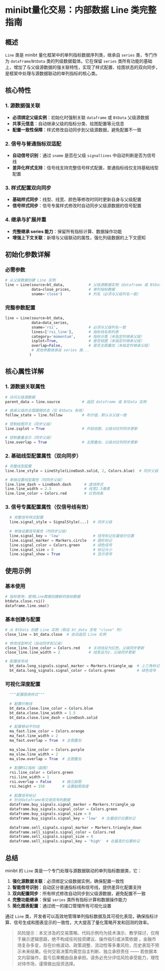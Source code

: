 # **minibt量化交易：内部数据 Line 类完整指南**

## 概述

`Line` 类是 minibt 量化框架中的单列指标数据序列类，继承自 `series` 类，专门作为 `dataframe`/`BtData` 类的列级数据载体。它在保留 `series` 类所有功能的基础上，增加了与父级源数据的强关联特性，实现了样式配置、绘图状态的双向同步，是框架中处理与源数据联动的单列指标的核心类。

## 核心特性

### 1. 源数据强关联
- **必须绑定父级实例**：初始化时强制关联 `dataframe` 或 `BtData` 父级源数据
- **共享元信息**：自动继承父级的指标分类、绘图配置等元信息
- **配置一致性保障**：样式修改自动同步到父级源数据，避免配置不一致

### 2. 信号与普通指标双适配
- **自动信号识别**：通过 `sname` 是否在父级 `signallines` 中自动判断是否为信号线
- **差异化样式支持**：信号线支持完整信号样式配置，普通指标线仅支持基础线型配置

### 3. 样式配置双向同步
- **基础样式同步**：线型、线宽、颜色等修改时同时更新自身与父级配置
- **信号样式同步**：信号专属样式修改时自动同步父级源数据的信号配置

### 4. 继承与扩展并重
- **完整继承 series 能力**：保留所有指标计算、数据操作功能
- **增强上下文关联**：新增与父级联动的属性，强化列级数据的上下文感知

## 初始化参数详解

### 必需参数
```python
# 从父级数据创建 Line 实例
line = Line(source=bt_data,           # 父级源数据实例（dataframe 或 BtData）
            data=close_prices,        # 单列指标数据
            sname='close')            # 列名（必须与父级列名一致）
```

### 完整参数配置
```python
line = Line(source=bt_data,
            data=data_series,
            sname='rsi',              # 必须与父级列名一致
            lines=['rsi_line'],       # 指标线名称列表
            category='momentum',      # 指标分类（未指定时继承父级）
            isplot=True,              # 是否绘图（未指定时继承父级）
            overlap=False,            # 是否主图叠加（未指定时继承父级）
            # 其他参数继承自 series 类...
           )
```

## 核心属性详解

### 1. 源数据关联属性
```python
# 访问父级源数据
parent_data = line.source          # 返回 dataframe 或 BtData 实例

# 继承父级的主图跟随状态（仅 BtData 有效）
follow_state = line.follow         # 布尔值，默认与父级一致

# 控制绘图开关（同步父级）
line.isplot = True                 # 开启绘图，父级对应列同步更新

# 控制重叠显示（同步父级）
line.overlap = True                # 主图叠加，父级对应列同步更新
```

### 2. 基础线型配置属性（双向同步）
```python
# 完整线型配置
line.line_style = LineStyle(LineDash.solid, 2, Colors.blue)  # 同步父级

# 单独设置线型属性（均同步父级）
line.line_dash = LineDash.dash      # 虚线样式
line.line_width = 2.5               # 线宽2.5像素
line.line_color = Colors.red        # 红色线条
```

### 3. 信号专属配置属性（仅信号线有效）
```python
  # 完整信号样式配置
  line.signal_style = SignalStyle(...)  # 同步父级
  
  # 单独设置信号属性（均同步父级）
  line.signal_key = 'low'               # 信号标记在最低价位置
  line.signal_marker = Markers.circle   # 圆形标记
  line.signal_color = Colors.green      # 绿色信号
  line.signal_size = 8                  # 标记大小
  line.signal_show = True               # 显示信号
```

## 使用示例

### 基本使用
```python
# 指标使用，使用Line数据创建新的指标数据
btdata.close.rsi()
dataframe.line.sma()
```

### 基本创建与配置
```python
# 从 BtData 创建 Line 实例（假设 bt_data 含有 "close" 列）
close_line = bt_data.close  # 自动返回 Line 实例

# 修改线型样式（自动同步到父级）
close_line.line_color = Colors.red    # 关闭线设为红色，父级同步更新
close_line.line_width = 2             # 线宽设为2，父级同步更新

# 配置信号线
  bt_data.long_signals.signal_marker = Markers.triangle_up  # 上三角标记
  bt_data.long_signals.signal_color = Colors.green          # 绿色信号
```

### 可视化深度配置
```python
  """配置图表样式"""
  
  # 配置价格线
  bt_data.close.line_color = Colors.blue
  bt_data.close.line_width = 1.5
  bt_data.close.line_dash = LineDash.solid
  
  # 配置移动平均线
  ma_fast.line_color = Colors.orange
  ma_fast.line_width = 2
  ma_fast.overlap = True  # 主图叠加
  
  ma_slow.line_color = Colors.purple  
  ma_slow.line_width = 2
  ma_slow.overlap = True  # 主图叠加
  
  # 配置RSI指标（副图）
  rsi.line_color = Colors.green
  rsi.line_width = 1
  rsi.overlap = False     # 独立副图
  rsi.height = 150        # 设置副图高度
  
  # 配置信号标记
  # 针对dataframe有交易信号的数据
  dataframe.buy_signals.signal_marker = Markers.triangle_up
  dataframe.buy_signals.signal_color = Colors.green
  dataframe.buy_signals.signal_size = 8
  dataframe.buy_signals.signal_key = 'low'  # 在最低价位置标记
    
  dataframe.sell_signals.signal_marker = Markers.triangle_down  
  dataframe.sell_signals.signal_color = Colors.red
  dataframe.sell_signals.signal_size = 8
  dataframe.sell_signals.signal_key = 'high'  # 在最高价位置标记
```

## 总结

minibt 的 `Line` 类是一个专门处理与源数据联动的单列指标数据类，它：

1. **强化源数据关联**：必须绑定父级数据实例，确保配置一致性
2. **智能信号识别**：自动区分普通指标线和信号线，提供差异化配置支持
3. **双向配置同步**：所有样式修改自动同步到父级源数据，避免配置不一致
4. **完整功能继承**：保留 `series` 类所有指标计算和数据操作能力
5. **简化图表配置**：通过统一的接口管理所有可视化设置

通过 `Line` 类，开发者可以高效地管理单列指标数据及其可视化表现，确保指标计算、信号生成和图表显示的一致性，大大提高了量化策略开发和回测的效率。

> 风险提示：本文涉及的交易策略、代码示例均为技术演示、教学探讨，仅用于展示逻辑思路，绝不构成任何投资建议、操作指引或决策依据 。金融市场复杂多变，存在价格波动、政策调整、流动性等多重风险，历史表现不预示未来结果。任何交易决策均需您自主判断、独立承担责任 —— 若依据本文内容操作，盈亏后果概由自身承担。请务必充分评估风险承受能力，理性对待市场，谨慎做出投资选择。